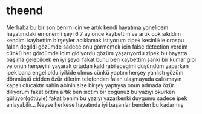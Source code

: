 # theend
Merhaba bu bir son benim icin ve artık kendi hayatıma yonelicem hayatımdaki en onemli şeyi 6 7 ay once kaybettim ve artık cok sıkıldım kendimi kaybettim birşeyler acıklamak istiyorum zipek kesinlikle orospu falan degildi gözümde sadece onu görmemek icin false detection verdim cünkü her gördümde icim gidiyordu gözüm yaşarıyordu zipek bu hayatta başıma gelebilcek en  iyi şeydi fakat bunu ben kaybettim sanki bir kumar gibi ve onun herşeyini yayarak ortadan kaldırabilecegimi düşündüm yaparken ipek bana engel oldu iyikide olmus cünkü yaptım herşey yanlıstı gözüm dönmüştü cidden özür dilerim telefondan falan ulaşmayada calısmayın kapalı olucaktır sahin abinin size birşey yaptıysa onun adınada özür diliyorum fakat bittim artık ben sıctım bir cogunuz bu yazıyı okurken gülüyor(götüyle) fakat benim bu yazıyı yazarkenki duygumu sadece ipek anlayabilir... Neyse herkese hayatında iyi başarılar benden bu kadarmış
